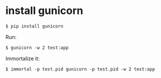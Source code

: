 # install gunicorn

    $ pip install gunicorn

Run:

    $ gunicorn -w 2 test:app

Immortalize it:

    $ immortal -p test.pid gunicorn -p test.pid -w 2 test:app
